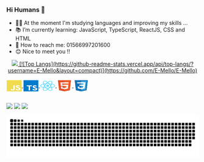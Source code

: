 ### Hi Humans 👋



- 👨‍🎓  At the moment I'm studying languages and improving my skills ...
- 📚  I’m currently learning: JavaScript, TypeScript, ReactJS, CSS and HTML
- 📱  How to reach me: 01566997201600
- 😊 Nice to meet you !! 

<div align="center">
  <a href="https://github.com/E-Mello">
  <img height="180em" src="https://github-readme-stats.vercel.app/api?username=E-Mello&show_icons=true&theme=dracula&include_all_commits=true&count_private=true"/>
 [![Top Langs](https://github-readme-stats.vercel.app/api/top-langs/?username=E-Mello&layout=compact)](https://github.com/E-Mello/E-Mello)
</div>
<div style="display: inline_block"><br>
  <img align="center" alt="Mello-Js" height="30" width="40" src="https://raw.githubusercontent.com/devicons/devicon/master/icons/javascript/javascript-plain.svg">
  <img align="center" alt="Mello-Ts" height="30" width="40" src="https://raw.githubusercontent.com/devicons/devicon/master/icons/typescript/typescript-plain.svg">
  <img align="center" alt="Mello-React" height="30" width="40" src="https://raw.githubusercontent.com/devicons/devicon/master/icons/react/react-original.svg">
  <img align="center" alt="Mello-HTML" height="30" width="40" src="https://raw.githubusercontent.com/devicons/devicon/master/icons/html5/html5-original.svg">
  <img align="center" alt="Mello-CSS" height="30" width="40" src="https://raw.githubusercontent.com/devicons/devicon/master/icons/css3/css3-original.svg">
  </div>
  
  ##
  
  <div>
      <a href="https://www.instagram.com/dev.mello/" target="_blank"><img src="https://img.shields.io/badge/-Instagram-%23E4405F?style=for-the-badge&logo=instagram&logoColor=white" target="_blank"></a>
      <a href="https://www.linkedin.com/in/%C3%A9dio-melo-264714230/" target="_blank"><img src="https://img.shields.io/badge/-LinkedIn-%230077B5?style=for-the-badge&logo=linkedin&logoColor=white" target="_blank"></a>
<!--       <a href="https://discord.gg/d87NTvdtWz" target="_blank"><img src="https://img.shields.io/badge/Discord-7289DA?style=for-the-badge&logo=discord&logoColor=white" target="_blank"></a>   -->
      <a href="https://api.whatsapp.com/send?l=pt&phone=5566997201600" target="_blank"><img src="https://img.shields.io/badge/WhatsApp-25D366?style=for-the-badge&logo=whatsapp&logoColor=white" target="_blank"></a>     
  
   ![Snake animation](https://github.com/E-Mello/E-Mello/blob/output/github-contribution-grid-snake.svg)
    
  </div>

